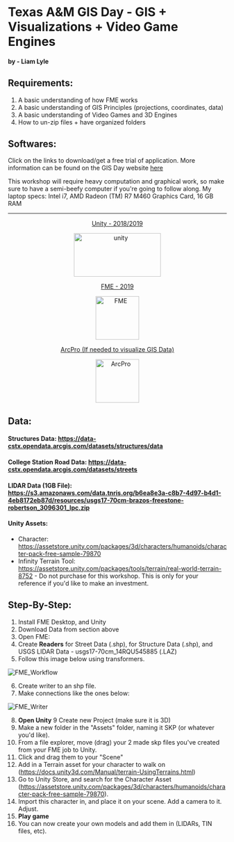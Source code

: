 # Texas A&M GIS Day - GIS + Visualizations + Video Game Engines
#### by - Liam Lyle

## Requirements:
1. A basic understanding of how FME works
2. A basic understanding of GIS Principles (projections, coordinates, data)
3. A basic understanding of Video Games and 3D Engines
4. How to un-zip files + have organized folders

## Softwares:

Click on the links to download/get a free trial of application. More information can be found on the GIS Day website [here](https://gisday.tamu.edu/sessions/#/details/d3b3c7d3-7171-47a3-87b3-9ffb32405f37)

This workshop will require heavy computation and graphical work, so make sure to have a semi-beefy computer if you're going to follow along. My laptop specs: Intel i7, AMD Radeon (TM) R7 M460 Graphics Card, 16 GB RAM 
***

<p align="center"> <a href="https://store.unity.com/download-nuo">Unity - 2018/2019</a> </p>
<p align="center"> <img src="https://unity3d.com/files/images/ogimg.jpg" alt="unity" width="200" height="100"/> </p>

<p align="center"> <a href = "https://www.safe.com/">FME - 2019 </a> </p>
<p align="center"> <img src="https://yt3.ggpht.com/a/AGF-l78ddntvyWHDcTe2_VS0I9cZK74Z-_qcqP-qRg=s900-c-k-c0xffffffff-no-rj-mo" alt="FME" width="100" height="100"/> </p>

<p align="center"> <a href ="https://www.esri.com/en-us/arcgis/products/arcgis-pro/trial">ArcPro (If needed to visualize GIS Data) </a> </p>
<p align="center"> <img src="https://www.esri.com/content/dam/esrisites/en-us/common/icons/product-logos/ArcGIS-Pro.png" alt="ArcPro" width="100" height="100"/> </p>


## Data:
#### Structures Data: https://data-cstx.opendata.arcgis.com/datasets/structures/data
#### College Station Road Data: https://data-cstx.opendata.arcgis.com/datasets/streets
#### LIDAR Data (1GB File): https://s3.amazonaws.com/data.tnris.org/b6ea8e3a-c8b7-4d97-b4d1-4eb8172eb87d/resources/usgs17-70cm-brazos-freestone-robertson_3096301_lpc.zip

#### Unity Assets:
- Character: https://assetstore.unity.com/packages/3d/characters/humanoids/character-pack-free-sample-79870
- Infinity Terrain Tool: https://assetstore.unity.com/packages/tools/terrain/real-world-terrain-8752 - Do not purchase for this workshop. This is only for your reference if you'd like to make an investment.

## Step-By-Step:
1. Install FME Desktop, and Unity
2. Download Data from section above
3. Open FME:
4. Create **Readers** for Street Data (.shp), for Structure Data (.shp), and USGS LIDAR Data - usgs17-70cm_14RQU545885 (.LAZ)
5. Follow this image below using transformers.
>
![FME_Workflow]()

6. Create writer to an shp file.
7. Make connections like the ones below:
>
![FME_Writer]()

8. **Open Unity**
9 Create new Project (make sure it is 3D)
10. Make a new folder in the "Assets" folder, naming it SKP (or whatever you'd like).
11. From a file explorer, move (drag) your 2 made skp files you've created from your FME job to Unity.
12. Click and drag them to your "Scene"
13. Add in a Terrain asset for your character to walk on (https://docs.unity3d.com/Manual/terrain-UsingTerrains.html)
14. Go to Unity Store, and search for the Character Asset (https://assetstore.unity.com/packages/3d/characters/humanoids/character-pack-free-sample-79870).
15. Import this character in, and place it on your scene. Add a camera to it. Adjust.
16. **Play game**
17. You can now create your own models and add them in (LIDARs, TIN files, etc).
